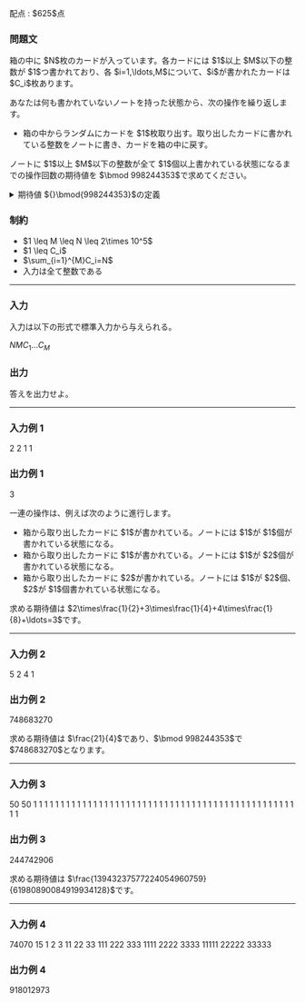 
<div>

<span>

<span>

<p>
配点 : $625$点
</p>

<div>

<section>

### **問題文**

<p>
箱の中に $N$枚のカードが入っています。各カードには $1$以上 $M$以下の整数が $1$つ書かれており、各 $i=1,\ldots,M$について、$i$が書かれたカードは $C_i$枚あります。
</p>

<p>
あなたは何も書かれていないノートを持った状態から、次の操作を繰り返します。
</p>

<ul>

<li>
箱の中からランダムにカードを $1$枚取り出す。取り出したカードに書かれている整数をノートに書き、カードを箱の中に戻す。
</li>

</ul>

<p>
ノートに $1$以上 $M$以下の整数が全て $1$個以上書かれている状態になるまでの操作回数の期待値を $\bmod 998244353$で求めてください。
</p>

<details>

<summary>
期待値 ${}\bmod{998244353}$の定義
</summary>
この問題で求める期待値は必ず有理数になることが証明できます。 また、この問題の制約下では、求める期待値を既約分数 $\frac yx$で表したときに $x$が $998244353$で割り切れないことが保証されます。

このとき、$y\equiv xz\pmod{998244353}$を満たす $0\leq z\lt998244353$がただ一つ存在するので、$z$を出力してください。


</details>

</section>

</div>

<div>

<section>

### **制約**

<ul>

<li>
$1 \leq M \leq N \leq 2\times 10^5$
</li>

<li>
$1 \leq C_i$
</li>

<li>
$\sum_{i=1}^{M}C_i=N$
</li>

<li>
入力は全て整数である
</li>

</ul>

</section>

</div>

---

<div>

<div>

<section>

### **入力**

<p>
入力は以下の形式で標準入力から与えられる。
</p>

<div>

$N$$M$$C_1$$\ldots$$C_M$
</div>

</section>

</div>

<div>

<section>

### **出力**

<p>
答えを出力せよ。  
</p>

</section>

</div>

</div>

---

<div>

<section>

### **入力例 1**

<div>

2 2
1 1

</div>

</section>

</div>

<div>

<section>

### **出力例 1**

<div>

3

</div>

<p>
一連の操作は、例えば次のように進行します。
</p>

<ul>

<li>
箱から取り出したカードに $1$が書かれている。ノートには $1$が $1$個が書かれている状態になる。
</li>

<li>
箱から取り出したカードに $1$が書かれている。ノートには $1$が $2$個が書かれている状態になる。
</li>

<li>
箱から取り出したカードに $2$が書かれている。ノートには $1$が $2$個、$2$が $1$個書かれている状態になる。
</li>

</ul>

<p>
求める期待値は $2\times\frac{1}{2}+3\times\frac{1}{4}+4\times\frac{1}{8}+\ldots=3$です。
</p>

</section>

</div>

---

<div>

<section>

### **入力例 2**

<div>

5 2
4 1

</div>

</section>

</div>

<div>

<section>

### **出力例 2**

<div>

748683270

</div>

<p>
求める期待値は $\frac{21}{4}$であり、$\bmod 998244353$で $748683270$となります。
</p>

</section>

</div>

---

<div>

<section>

### **入力例 3**

<div>

50 50
1 1 1 1 1 1 1 1 1 1 1 1 1 1 1 1 1 1 1 1 1 1 1 1 1 1 1 1 1 1 1 1 1 1 1 1 1 1 1 1 1 1 1 1 1 1 1 1 1 1

</div>

</section>

</div>

<div>

<section>

### **出力例 3**

<div>

244742906

</div>

<p>
求める期待値は $\frac{13943237577224054960759}{61980890084919934128}$です。
</p>

</section>

</div>

---

<div>

<section>

### **入力例 4**

<div>

74070 15
1 2 3 11 22 33 111 222 333 1111 2222 3333 11111 22222 33333

</div>

</section>

</div>

<div>

<section>

### **出力例 4**

<div>

918012973

</div>

</section>

</div>

</span>

</span>

</div>
